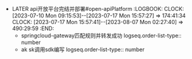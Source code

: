 - LATER api开放平台完结并部署#open-apiPlatform
  :LOGBOOK:
  CLOCK: [2023-07-10 Mon 09:15:53]--[2023-07-17 Mon 15:57:27] =>  174:41:34
  CLOCK: [2023-07-17 Mon 15:57:41]--[2023-08-07 Mon 02:27:40] =>  490:29:59
  :END:
	- springcloud-gateway匹配规则并转发成功
	  logseq.order-list-type:: number
	- ak sk调用sdk编写
	  logseq.order-list-type:: number